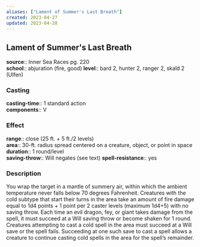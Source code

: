 ```yaml
---
aliases: ["Lament of Summer's Last Breath"]
created: 2023-04-27
updated: 2023-04-28
---
```


## Lament of Summer's Last Breath

**source**:: Inner Sea Races pg. 220  
**school**:: abjuration (fire, good)
**level**:: bard 2, hunter 2, ranger 2, skald 2 (Ulfen)

### Casting

**casting-time**:: 1 standard action  
**components**:: V

### Effect

**range**:: close (25 ft. + 5 ft./2 levels)  
**area**:: 30-ft. radius spread centered on a creature, object, or point in space  
**duration**:: 1 round/level  
**saving-throw**:: Will negates (see text)
**spell-resistance**:: yes

### Description

You wrap the target in a mantle of summery air, within which the ambient temperature never falls below 70 degrees Fahrenheit. Creatures with the cold subtype that start their turns in the area take an amount of fire damage equal to 1d4 points + 1 point per 2 caster levels (maximum 1d4+5) with no saving throw. Each time an evil dragon, fey, or giant takes damage from the spell, it must succeed at a Will saving throw or become shaken for 1 round. Creatures attempting to cast a cold spell in the area must succeed at a Will save or the spell fails. Succeeding at one such save to cast a spell allows a creature to continue casting cold spells in the area for the spell’s remainder.
